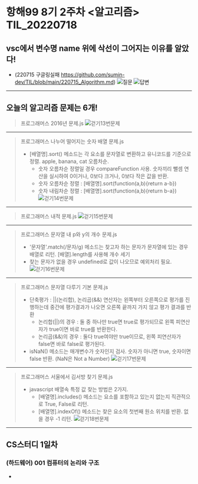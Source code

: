# 항해99 8기 2주차 <알고리즘> TIL_20220718 #
## vsc에서 변수명 name 위에 삭선이 그어지는 이유를 알았다! ##
* (220715 구글링실패 https://github.com/sumin-dev/TIL/blob/main/220715_Algorithm.md)
![질문](https://user-images.githubusercontent.com/109029407/179432063-b5775993-2990-4196-ae43-4665866c4dd2.png)
![답변](https://user-images.githubusercontent.com/109029407/179432067-3078d597-c4fb-44c1-a210-bdb7fea0b4bf.png)
----------------------------------------------------------------------------------------------------
## 오늘의 알고리즘 문제는 6개! ##
> 프로그래머스 2016년 문제.js
![걷기13번문제](https://user-images.githubusercontent.com/109029407/179545860-d34f496a-9430-4645-829f-279cc978de01.png)
----------------------------------------------------------------------------------------------------
> 프로그래머스 나누어 떨어지는 숫자 배열 문제.js
>   * [배열명].sort() 메소드는 각 요소를 문자열로 변환하고 유니코드를 기준으로 정렬. apple, banana, cat 오름차순.
>     * 숫자 오름차순 정렬일 경우 compareFunction 사용. 숫자끼리 뺄셈 연산을 실시하여 0이거나, 0보다 크거나, 0보다 작은 값을 반환. 
>     * 숫자 오름차순 정렬 : [배열명].sort(function(a,b){return a-b})
>     * 숫자 내림차순 정렬 : [배열명].sort(function(a,b){return b-a})
![걷기14번문제](https://user-images.githubusercontent.com/109029407/179545867-7810789a-6ca0-408d-aa51-081595b9a3b2.png)    
----------------------------------------------------------------------------------------------------
> 프로그래머스 내적 문제.js
![걷기15번문제](https://user-images.githubusercontent.com/109029407/179545889-a821e016-7b5d-45d3-8e3a-1760868c937d.png)
----------------------------------------------------------------------------------------------------
> 프로그래머스 문자열 내 p와 y의 개수 문제.js
>   * '문자열'.match(/문자/g) 메소드는 찾고자 하는 문자가 문자열에 있는 경우 배열로 리턴. [배열].length를 사용해 개수 세기
>   * 찾는 문자가 없을 경우 undefined로 값이 나오므로 예외처리 필요.
![걷기16번문제](https://user-images.githubusercontent.com/109029407/179545902-4477748b-1fb7-4524-a37e-895834f27374.png)
----------------------------------------------------------------------------------------------------
> 프로그래머스 문자열 다루기 기본 문제.js
>   * 단축평가 : ||(논리합), 논리곱(&&) 연산자는 왼쪽부터 오른쪽으로 평가를 진행하는데 중간에 평가결과가 나오면 오른쪽 끝까지 가지 않고 평가 결과를 반환
>     * 논리합(||)의 경우 : 둘 중 하나만 true면 true로 평가되므로 왼쪽 피연산자가 true이면 바로 true를 반환한다.
>     * 논리곱(&&)의 경우 : 둘다 true여야만 true이므로, 왼쪽 피연산자가 false면 바로 false로 평가된다.
>   * isNaN() 메소드는 매개변수가 숫자인지 검사. 숫자가 아니면 true, 숫자이면 false 반환. (NaN은 Not a Number) 
![걷기17번문제](https://user-images.githubusercontent.com/109029407/179545922-4af2d44a-0b57-4076-8af2-c019ab3a48c8.png)
----------------------------------------------------------------------------------------------------
> 프로그래머스 서울에서 김서방 찾기 문제.js
>   * javascript 배열속 특정 값 찾는 방법은 2가지.
>     * [배열명].includes() 메소드는 요소를 포함하고 있는지 없는지 직관적으로 True, False로 리턴.
>     * [배열명].indexOf() 메소드는 찾은 요소의 첫번째 원소 위치를 반환. 없을 경우 -1 리턴.
![걷기18번문제](https://user-images.githubusercontent.com/109029407/179545933-22150569-d302-4b1a-a160-97a09dea1e88.png)
----------------------------------------------------------------------------------------------------
## CS스터디 1일차 ##
### (하드웨어) 001 컴퓨터의 논리와 구조 ###
* 

